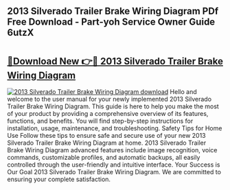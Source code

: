 ## 2013 Silverado Trailer Brake Wiring Diagram PDf Free Download - Part-yoh Service Owner Guide 6utzX

# <h2><a href="http://dfu2x9g.blite.top/?on=2013+Silverado+Trailer+Brake+Wiring+Diagram">🔗Download New 👉🔴 2013 Silverado Trailer Brake Wiring Diagram</a></h2>

[![2013 Silverado Trailer Brake Wiring Diagram download](https://i.imgur.com/lujVjoI.png)](http://dfu2x9g.blite.top/?on=2013+Silverado+Trailer+Brake+Wiring+Diagram)
Hello and welcome to the user manual for your newly implemented 2013 Silverado Trailer Brake Wiring Diagram. This guide is here to help you make the most of your product by providing a comprehensive overview of its features, functions, and benefits. You will find step-by-step instructions for installation, usage, maintenance, and troubleshooting. Safety Tips for Home Use Follow these tips to ensure safe and secure use of your new 2013 Silverado Trailer Brake Wiring Diagram at home. 2013 Silverado Trailer Brake Wiring Diagram advanced features include image recognition, voice commands, customizable profiles, and automatic backups, all easily controlled through the user-friendly and intuitive interface. Your Success is Our Goal 2013 Silverado Trailer Brake Wiring Diagram. We are committed to ensuring your complete satisfaction.
